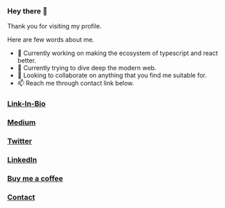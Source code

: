 ### Hey there 👋

Thank you for visiting my profile.

Here are few words about me.

- 🔭 Currently working on making the ecosystem of typescript and react better.
- 🌱 Currently trying to dive deep the modern web.
- 👯 Looking to collaborate on anything that you find me suitable for.
- 📫 Reach me through contact link below.

### [Link-In-Bio](https://bit.ly/m/links-bio)
### [Medium](https://bit.ly/afzalmedium)
### [Twitter](https://twitter.com/afzalansari_dev)
### [LinkedIn](https://bit.ly/afzallinkedin)
### [Buy me a coffee](https://bit.ly/afzalcoffee)
### [Contact](mailto:dev.afzalansari@gmail.com)
